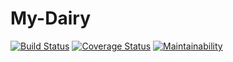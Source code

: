# My-Dairy


[![Build Status](https://travis-ci.org/Claudinee11/My-Dairy.svg?branch=Develop)](https://travis-ci.org/Claudinee11/My-Dairy)
[![Coverage Status](https://coveralls.io/repos/github/Claudinee11/My-Dairy/badge.svg?branch=Develop)](https://coveralls.io/github/Claudinee11/My-Dairy?branch=Develop) [![Maintainability](https://api.codeclimate.com/v1/badges/f859868c1de2eb555c34/maintainability)](https://codeclimate.com/github/Claudinee11/My-Dairy/maintainability)
